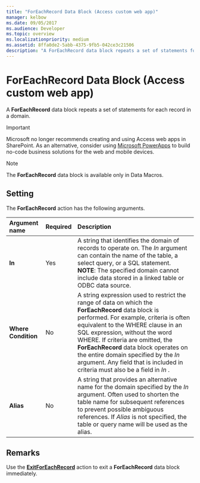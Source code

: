 ```yaml
---
title: "ForEachRecord Data Block (Access custom web app)"
manager: kelbow
ms.date: 09/05/2017
ms.audience: Developer
ms.topic: overview
ms.localizationpriority: medium
ms.assetid: 8ffa0de2-5abb-4375-9fb5-042ce3c21506
description: "A ForEachRecord data block repeats a set of statements for each record in a domain."
---
```


# ForEachRecord Data Block (Access custom web app)

A **ForEachRecord** data block repeats a set of statements for each record in a domain.
  
> [!IMPORTANT]
> Microsoft no longer recommends creating and using Access web apps in SharePoint. As an alternative, consider using [Microsoft PowerApps](https://powerapps.microsoft.com/en-us/) to build no-code business solutions for the web and mobile devices.
  
> [!NOTE]
> The **ForEachRecord** data block is available only in Data Macros.
  
## Setting

The **ForEachRecord** action has the following arguments.
  
|**Argument name**|**Required**|**Description**|
|:-----|:-----|:-----|
|**In** <br/> |Yes  <br/> |A string that identifies the domain of records to operate on. The *In*  argument can contain the name of the table, a select query, or a SQL statement.  <br/> **NOTE**: The specified domain cannot include data stored in a linked table or ODBC data source.           |
|**Where Condition** <br/> |No  <br/> |A string expression used to restrict the range of data on which the **ForEachRecord** data block is performed. For example, criteria is often equivalent to the WHERE clause in an SQL expression, without the word WHERE. If criteria are omitted, the **ForEachRecord** data block operates on the entire domain specified by the *In*  argument. Any field that is included in criteria must also be a field in *In*  .  <br/> |
|**Alias** <br/> |No  <br/> |A string that provides an alternative name for the domain specified by the *In* argument. Often used to shorten the table name for subsequent references to prevent possible ambiguous references. If *Alias* is not specified, the table or query name will be used as the alias.  <br/> |

## Remarks

Use the **[ExitForEachRecord](exitforeachrecord-macro-action-access-custom-web-app.md)** action to exit a **ForEachRecord** data block immediately.
